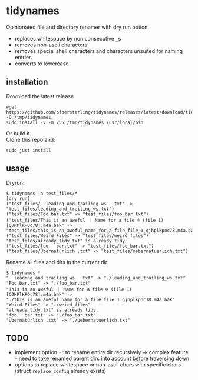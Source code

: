 # tidynames

Opinionated file and directory renamer with dry run option.
- replaces whitespace by non consecutive `_`s
- removes non-ascii characters
- removes special shell characters and characters unsuited for naming entries
- converts to lowercase

## installation

Download the latest release
```
wget https://github.com/bfoersterling/tidynames/releases/latest/download/tidynames_linux_x86_64 -O /tmp/tidynames
sudo install -v -m 755 /tmp/tidynames /usr/local/bin
```

Or build it.\
Clone this repo and:
```
sudo just install
```

## usage

Dryrun:
```
$ tidynames -n test_files/*
[dry run]
("test_files/  leading and trailing ws  .txt" -> "test_files/leading_and_trailing_ws.txt")
("test_files/Foo bar.txt" -> "test_files/foo_bar.txt")
("test_files/This is an aweful ｜ Name for a file ® (file 1) [QJHPlKPOc78].m4a.bak" -> "test_files/this_is_an_aweful_name_for_a_file_file_1_qjhplkpoc78.m4a.bak")
("test_files/Weird Files" -> "test_files/weird_files")
"test_files/already_tidy.txt" is already tidy.
("test_files/foo   bar.txt" -> "test_files/foo_bar.txt")
("test_files/Übernatürlich .txt" -> "test_files/uebernatuerlich.txt")
```

Rename all files and dirs in the current dir:
```
$ tidynames *
"  leading and trailing ws  .txt" -> "./leading_and_trailing_ws.txt"
"Foo bar.txt" -> "./foo_bar.txt"
"This is an aweful ｜ Name for a file ® (file 1) [QJHPlKPOc78].m4a.bak" -> "./this_is_an_aweful_name_for_a_file_file_1_qjhplkpoc78.m4a.bak"
"Weird Files" -> "./weird_files"
"already_tidy.txt" is already tidy.
"foo   bar.txt" -> "./foo_bar.txt"
"Übernatürlich .txt" -> "./uebernatuerlich.txt"
```

## TODO

- implement option `-r` to rename entire dir recursively
=> complex feature - need to take renamed parent dirs into account before traversing down
- options to replace whitespace or non-ascii chars with specific chars
(struct `replace_config` already exists)
